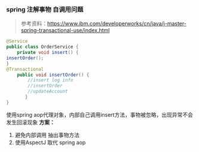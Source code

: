 ### spring 注解事物 自调用问题 
>参考资料：https://www.ibm.com/developerworks/cn/java/j-master-spring-transactional-use/index.html

```java
@Service
public class OrderService {
    private void insert() {
insertOrder();
}
@Transactional
    public void insertOrder() {
        //insert log info
        //insertOrder
        //updateAccount
       }
}
```
使用spring aop代理对象，内部自己调用insert方法，事物被忽略，出现异常不会发生回滚现象
**方案：**
1. 避免内部调用 抽出事物方法
2. 使用AspectJ 取代 spring aop

